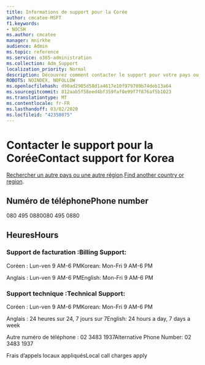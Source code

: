```yaml
---
title: Informations de support pour la Corée
author: cmcatee-MSFT
f1.keywords:
- NOCSH
ms.author: cmcatee
manager: mnirkhe
audience: Admin
ms.topic: reference
ms.service: o365-administration
ms.collection: Adm_Support
localization_priority: Normal
description: Découvrez comment contacter le support pour votre pays ou région.
ROBOTS: NOINDEX, NOFOLLOW
ms.openlocfilehash: d90ad2905d58d1a4617e10f979709b74deb13a64
ms.sourcegitcommit: 812aab5f58eed4bf359faf0e99f7f876af5b1023
ms.translationtype: MT
ms.contentlocale: fr-FR
ms.lasthandoff: 03/02/2020
ms.locfileid: "42358075"
---
```

# <a name="contact-support-for-korea"></a><span data-ttu-id="685cb-103">Contacter le support pour la Corée</span><span class="sxs-lookup"><span data-stu-id="685cb-103">Contact support for Korea</span></span>

<span data-ttu-id="685cb-104">[Rechercher un autre pays ou une autre région](../contact-support-for-business-products.md).</span><span class="sxs-lookup"><span data-stu-id="685cb-104">[Find another country or region](../contact-support-for-business-products.md).</span></span>

## <a name="phone-number"></a><span data-ttu-id="685cb-105">Numéro de téléphone</span><span class="sxs-lookup"><span data-stu-id="685cb-105">Phone number</span></span>
<span data-ttu-id="685cb-106">080 495 0880</span><span class="sxs-lookup"><span data-stu-id="685cb-106">080 495 0880</span></span>

## <a name="hours"></a><span data-ttu-id="685cb-107">Heures</span><span class="sxs-lookup"><span data-stu-id="685cb-107">Hours</span></span>
### <a name="billing-support"></a><span data-ttu-id="685cb-108">Support de facturation :</span><span class="sxs-lookup"><span data-stu-id="685cb-108">Billing Support:</span></span>

<span data-ttu-id="685cb-109">Coréen : Lun-ven 9 AM-6 PM</span><span class="sxs-lookup"><span data-stu-id="685cb-109">Korean: Mon-Fri 9 AM-6 PM</span></span>

<span data-ttu-id="685cb-110">Anglais : Lun-ven 9 AM-6 PM</span><span class="sxs-lookup"><span data-stu-id="685cb-110">English: Mon-Fri 9 AM-6 PM</span></span>

### <a name="technical-support"></a><span data-ttu-id="685cb-111">Support technique :</span><span class="sxs-lookup"><span data-stu-id="685cb-111">Technical Support:</span></span>

<span data-ttu-id="685cb-112">Coréen : Lun-ven 9 AM-6 PM</span><span class="sxs-lookup"><span data-stu-id="685cb-112">Korean: Mon-Fri 9 AM-6 PM</span></span>

<span data-ttu-id="685cb-113">Anglais : 24 heures sur 24, 7 jours sur 7</span><span class="sxs-lookup"><span data-stu-id="685cb-113">English: 24 hours a day, 7 days a week</span></span>

<span data-ttu-id="685cb-114">Autre numéro de téléphone : 02 3483 1937</span><span class="sxs-lookup"><span data-stu-id="685cb-114">Alternative Phone Number: 02 3483 1937</span></span>

<span data-ttu-id="685cb-115">Frais d’appels locaux appliqués</span><span class="sxs-lookup"><span data-stu-id="685cb-115">Local call charges apply</span></span>
